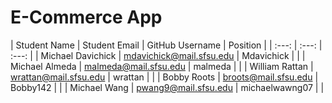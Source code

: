 # E-Commerce App


| Student Name | Student Email | GitHub Username | Position |
|    :---:     |     :---:     |     :---:       |
| Michael Davichick      |      mdavichick@mail.sfsu.edu         |       Mdavichick          | |
| Michael Almeda      |      malmeda@mail.sfsu.edu         |    malmeda             | |
| William Rattan      |   wrattan@mail.sfsu.edu            |   wrattan              | |
| Bobby Roots      |   broots@mail.sfsu.edu            |  Bobby142               | |
| Michael Wang     | pwang9@mail.sfsu.edu            |   michaelwawng07              | |


